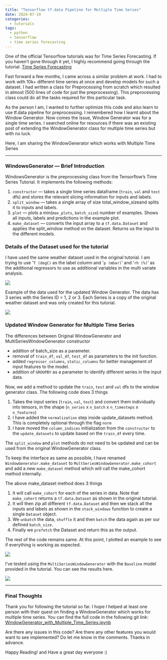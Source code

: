 ```yaml
---
title: "Tensorflow tf.data Pipeline for Multiple Time Series"
date: 2024-07-19
categories:
  - tutorials
tags:
  - python
  - tensorflow
  - time series forecasting 
---
```


One of the official Tensorflow tutorials was for Time Series Forecasting. If you haven’t gone through it yet, I highly recommend going through the tutorial. [Time Series Forecasting](https://www.tensorflow.org/tutorials/structured_data/time_series)

Fast forward a few months, I came across a similar problem at work. I had to work with 10k+ different time series at once and develop models for such a dataset. I had written a class for Preprocessing from scratch which resulted in almost (500 lines of code for just the preprocessing). This preprocessing class could do all the tasks required for this particular task.

As the person I am, I wanted to further optimize this code and also learn to use tf.data pipeline for preprocessing. I remembered how I learnt about the Window Generator. Now comes the issue, Window Generator was for a single time series. I searched online for resources if there was an existing post of extending the WindowGenerator class for multiple time series but with no luck.

Here, I am sharing the WindowGenerator which works with Multiple Time Series

--- 

### WindowsGenerator — Brief Introduction

WindowsGenerator is the preprocessing class from the Tensorflow’s Time Series Tutorial. It implements the following methods:

1. `constructor` — takes a single time series dataframe (`train`, `val` and `test` dfs) and stores the relevant slicing information for inputs and labels.
2. `split_window` — takes a single array of size total_window_sizeand splits it to inputs and labels.
3. `plot` — plots a min(`max_plots`, `batch_size`) number of examples. Shows all inputs, labels and predictions in the example plot.
4. `make_dataset` — converts the input array to a `tf.data.Dataset` and applies the split_window method on the dataset. Returns us the input to the different models.

### Details of the Dataset used for the tutorial

I have used the same weather dataset used in the original tutorial. I am trying to use '`T (degC)` as the label column and '`p (mbar)`' and '`rh (%)`’ as the additional regressors to use as additional variables in the multi variate analysis.

<div class="container">
<img src="https://kavya006.github.io/assets/images/posts/tf-regression-config.png" />
</div>

Example of the data used for the updated Window Generator. The data has 3 series with the Series ID = 1, 2 or 3. Each Series is a copy of the original weather dataset and was only created for this tutorial.

<div class="container">
<img src="https://kavya006.github.io/assets/images/posts/tf-regression-sample.png" />
</div>

### Updated Window Generator for Multiple Time Series
The differences between Original WindowGenerator and MultiSeriesWindowGenerator constructor

- addition of batch_size as a parameter.
- removal of `train_df`, `val_df`, `test_df` as parameters to the init function.
- added `regressor_columns`, `static_columns` for better management of input features to the model.
- addition of `GROUPBY` as a parameter to identify different series in the input data.

<script src="https://gist.github.com/kavya006/672bd8e0788574d1f1bb4d6f85f07585.js"></script>

Now, we add a method to update the `train`, `test` and `val` dfs to the window generator class. The following code does 3 things

1. Takes the input series (`train`, `val`, `test`) and convert them individually into tensors, in the shape (`n_series` x `n_batch` x `n_timesteps` x `n_features`)
2. I have added the `normalization` step inside update_datasets method. This is completely optional through the flag `norm`
3. I have moved the `column_indices` initialization from the `constructor` to the `update_datasets` to update based on the `train_df` every time.

<script src="https://gist.github.com/kavya006/8d61726170b79f7cffd7b61429317c18.js"></script>

The `split_window` and `plot` methods do not need to be updated and can be used from the original WindowGenerator class.

To keep the interface as same as possible, I have renamed `WindowGenerator.make_dataset` to `MultSeriesWindowGenerator.make_cohort` and add a new `make_dataset` method which will call the make_cohort method internally.

<script src="https://gist.github.com/kavya006/c36c01f0e406d871b8cfd1a36d964bd4.js"></script>

The above make_dataset method does 3 things

1. It will call `make_cohort` for each of the series in data. Note that `make_cohort` returns a `tf.data.Dataset` as shown in the original tutorial.
2. It will then zip all different `tf.data.Dataset` and then we stack all the inputs and labels as shown in the `stack_windows` function to create a single `Dataset` object.
3. We `unbatch` the data, `shuffle` it and then `batch` the data again as per our defined `batch_size`.
4. Finally we `prefetch` the Dataset and return this as the output.

The rest of the code remains same. At this point, I plotted an example to see if everything is working as expected.

<div class="container">
<img src="https://kavya006.github.io/assets/images/posts/tf-regression-plot1.png" />
</div>

I’ve tested using the `MultiSeriesWindowGenerator` with the `Baseline` model provided in the tutorial. You can see the results here.

<div class="container">
<img src="https://kavya006.github.io/assets/images/posts/tf-regression-plot2.png" />
</div>


--- 

### Final Thoughts
Thank you for following the tutorial so far. I hope I helped at least one person with their quest on finding a WindowGenerator which works for multiple time series. You can find the full code in the following git link: [WindowGenerator_with_Multiple_Time_Series.ipynb](https://github.com/kavya006/medium_posts/blob/main/WindowGenerator_with_Multiple_Time_Series.ipynb)

Are there any issues in this code? Are there any other features you would want to see implemented? Do let me know in the comments. Thanks in advance.

Happy Reading! and Have a great day everyone :)